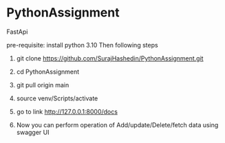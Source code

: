 # PythonAssignment
FastApi

pre-requisite: install python 3.10 
Then following steps

1. git clone https://github.com/SurajHashedin/PythonAssignment.git
2. cd PythonAssignment
3. git pull origin main
4. source venv/Scripts/activate

5. go to link http://127.0.0.1:8000/docs

6. Now you can perform operation of Add/update/Delete/fetch data using swagger UI
